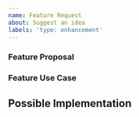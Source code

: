 ```yaml
---
name: Feature Request
about: Suggest an idea
labels: 'type: enhancement'
---
```


### Feature Proposal
<!-- Tell us how it should work -->

### Feature Use Case
<!-- What are you trying to accomplish? -->
<!-- Providing context helps us come up with a solution that is most useful in the real world -->

## Possible Implementation
<!-- Not obligatory, but suggest ideas for how to implement the addition or change -->
